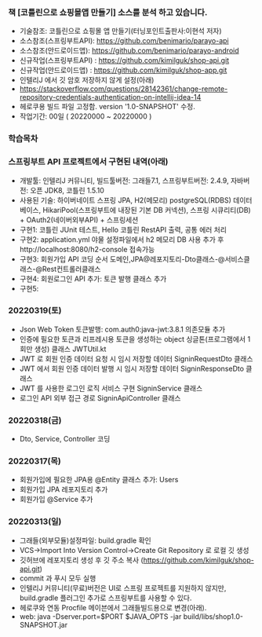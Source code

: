 ### 책 [코틀린으로 쇼핑몰앱 만들기] 소스를 분석 하고 있습니다.
- 기술참조: 코틀린으로 쇼핑몰 앱 만들기(터닝포인트출판사:이현석 저자)
- 소스참조(스프링부트API): https://github.com/benimario/parayo-api
- 소스참조(안드로이드앱): https://github.com/benimario/parayo-android
- 신규작업(스프링부트API) : https://github.com/kimilguk/shop-api.git
- 신규작업(안드로이드앱) : https://github.com/kimilguk/shop-app.git
- 인텔리J 에서 깃 암호 저장하지 않게 설정(아래) 
- https://stackoverflow.com/questions/28142361/change-remote-repository-credentials-authentication-on-intellij-idea-14
- 헤로쿠용 빌드 파일 고정함. version '1.0-SNAPSHOT' 수정.
- 작업기간: 00일 ( 20220000 ~ 20220000 )

### 학습목차

### 스프링부트 API 프로젝트에서 구현된 내역(아래)
- 개발툴: 인텔리J 커뮤니티, 빌드툴버전: 그래들7.1, 스프링부트버전: 2.4.9, 자바버전: 오픈 JDK8, 코틀린 1.5.10
- 사용된 기술: 하이버네이트 스프링 JPA, H2(메모리) postgreSQL(RDBS) 데이터베이스, HikariPool(스프링부트에 내장된 기본 DB 커넥션), 스프링 시큐리티(DB) + OAuth2(네이버외부API) + 스프링세션
- 구현1: 코틀린 JUnit 테스트, Hello 코틀린 RestAPI 출력, 공통 에러 처리
- 구현2: application.yml 야물 설정파일에서 h2 메모리 DB 사용 추가 후 http://localhost:8080/h2-console 접속가능
- 구현3: 회원가입 API 코딩 순서 도메인,JPA@레포지토리-Dto클래스-@서비스클래스-@Rest컨트롤러클래스
- 구현4: 회원로그인 API 추가: 토큰 발행 클래스 추가
- 구현5: 

### 20220319(토)
- Json Web Token 토큰발행: com.auth0:java-jwt:3.8.1 의존모듈 추가
- 인증에 필요한 토큰과 리프레시용 토큰을 생성하는 object 싱글톤(프로그램에서 1회만 생성) 클래스 JWTUtil.kt
- JWT 로 회원 인증 데이터 요청 시 임시 저장할 데이터 SigninRequestDto 클래스
- JWT 에서 회원 인증 데이터 발행 시 임시 저장할 데이터 SigninResponseDto 클래스
- JWT 를 사용한 로그인 로직 서비스 구현 SigninService 클래스
- 로그인 API 외부 접근 경로 SigninApiController 클래스

### 20220318(금)
- Dto, Service, Controller 코딩

### 20220317(목)
- 회원가입에 필요한 JPA용 @Entity 클래스 추가: Users 
- 회원가입 JPA 레포지토리 추가
- 회원가입 @Service 추가

### 20220313(일)
- 그래들(외부모듈)설정파일: build.gradle 확인 
- VCS->Import Into Version Control->Create Git Repository 로 로컬 깃 생성
- 깃허브에 레포지토리 생성 후 깃 주소 복사 (https://github.com/kimilguk/shop-api.git)
- commit 과 푸시 모두 실행
- 인텔리J 커뮤니티(무료)버전은 UI로 스프링 프로젝트를 지원하지 않지만, build.gradle 플러그인 추가로 스프링부트를 사용할 수 있다.
- 헤로쿠와 연동 Procfile 메이븐에서 그래들빌드용으로 변경(아래).
- web: java -Dserver.port=$PORT $JAVA_OPTS -jar build/libs/shop1.0-SNAPSHOT.jar